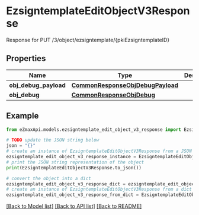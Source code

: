 # EzsigntemplateEditObjectV3Response

Response for PUT /3/object/ezsigntemplate/{pkiEzsigntemplateID}

## Properties

Name | Type | Description | Notes
------------ | ------------- | ------------- | -------------
**obj_debug_payload** | [**CommonResponseObjDebugPayload**](CommonResponseObjDebugPayload.md) |  | 
**obj_debug** | [**CommonResponseObjDebug**](CommonResponseObjDebug.md) |  | [optional] 

## Example

```python
from eZmaxApi.models.ezsigntemplate_edit_object_v3_response import EzsigntemplateEditObjectV3Response

# TODO update the JSON string below
json = "{}"
# create an instance of EzsigntemplateEditObjectV3Response from a JSON string
ezsigntemplate_edit_object_v3_response_instance = EzsigntemplateEditObjectV3Response.from_json(json)
# print the JSON string representation of the object
print(EzsigntemplateEditObjectV3Response.to_json())

# convert the object into a dict
ezsigntemplate_edit_object_v3_response_dict = ezsigntemplate_edit_object_v3_response_instance.to_dict()
# create an instance of EzsigntemplateEditObjectV3Response from a dict
ezsigntemplate_edit_object_v3_response_from_dict = EzsigntemplateEditObjectV3Response.from_dict(ezsigntemplate_edit_object_v3_response_dict)
```
[[Back to Model list]](../README.md#documentation-for-models) [[Back to API list]](../README.md#documentation-for-api-endpoints) [[Back to README]](../README.md)


